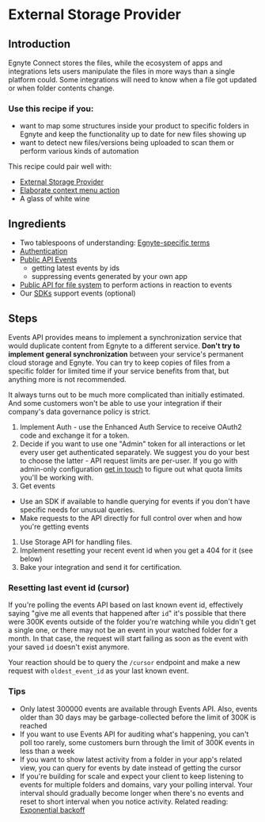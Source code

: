 # External Storage Provider

## Introduction

Egnyte Connect stores the files, while the ecosystem of apps and integrations lets users manipulate the files in more ways than a single platform could. Some integrations will need to know when a file got updated or when folder contents change.

### Use this recipe if you:
- want to map some structures inside your product to specific folders in Egnyte and keep the functionality up to date for new files showing up
- want to detect new files/versions being uploaded to scan them or perform various kinds of automation

This recipe could pair well with:
- [External Storage Provider](external-storage.md)
- [Elaborate context menu action](elaborate-uint.md)
- A glass of white wine

## Ingredients

- Two tablespoons of understanding: [Egnyte-specific terms](definitions.md)
- [Authentication](auth.md)
- [Public API Events](https://developers.egnyte.com/docs/read/Events_API)
  - getting latest events by ids
  - suppressing events generated by your own app
- [Public API for file system](https://developers.egnyte.com/docs/read/File_System_Management_API_Documentation) to perform actions in reaction to events
- Our [SDKs](https://developers.egnyte.com/Egnyte_SDK) support events (optional)


## Steps

Events API provides means to implement a synchronization service that would duplicate content from Egnyte to a different service. **Don't try to implement general synchronization** between your service's permanent cloud storage and Egnyte. You can try to keep copies of files from a specific folder for limited time if your service benefits from that, but anything more is not recommended.

It always turns out to be much more complicated than initially estimated. And some customers won't be able to use your integration if their company's data governance policy is strict.


1. Implement Auth - use the Enhanced Auth Service to receive OAuth2 code and exchange it for a token.
1. Decide if you want to use one "Admin" token for all interactions or let every user get authenticated separately. We suggest you do your best to choose the latter - API request limits are per-user. If you go with admin-only configuration [get in touch](./contact.md) to figure out what quota limits you'll be working with.
1. Get events
  - Use an SDK if available to handle querying for events if you don't have specific needs for unusual queries.
  - Make requests to the API directly for full control over when and how you're getting events
1. Use Storage API for handling files.
1. Implement resetting your recent event id when you get a 404 for it (see below)
1. Bake your integration and send it for certification.

### Resetting last event id (cursor)

If you're polling the events API based on last known event id, effectively saying "give me all events that happened after `id`" it's possible that there were 300K events outside of the folder you're watching while you didn't get a single one, or there may not be an event in your watched folder for a month. In that case, the request will start failing as soon as the event with your saved `id` doesn't exist anymore.

Your reaction should be to query the `/cursor` endpoint and make a new request with `oldest_event_id` as your last known event.

### Tips

- Only latest 300000 events are available through Events API. Also, events older than 30 days may be garbage-collected before the limit of 300K is reached
- If you want to use Events API for auditing what's happening, you can't poll too rarely, some customers burn through the limit of 300K events in less than a week
- If you want to show latest activity from a folder in your app's related view, you can query for events by date instead of getting the cursor
- If you're building for scale and expect your client to keep listening to events for multiple folders and domains, vary your polling interval. Your interval should gradually become longer when there's no events and reset to short interval when you notice activity. Related reading: [Exponential backoff](https://en.wikipedia.org/wiki/Exponential_backoff)
